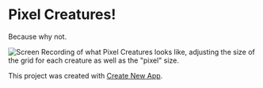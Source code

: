 # Pixel Creatures!

Because why not.

![Screen Recording of what Pixel Creatures looks like, adjusting the size of the grid for each creature as well as the "pixel" size.](https://user-images.githubusercontent.com/11034792/112634184-a68fe080-8e10-11eb-86a9-2a30c2573bf7.gif)

This project was created with [Create New App](https://github.com/qodesmith/create-new-app).
